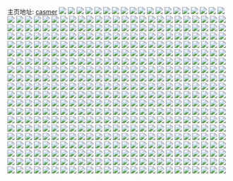 主页地址: [casmer](https://weibo.com/u/1407737105) 
![](https://wx4.sinaimg.cn/mw2000/53e85d11gy1gjhzqlilakj20u01c0186.jpg) 
![](https://wx4.sinaimg.cn/mw2000/53e85d11gy1gjhr9uwm9ij21400u0gx9.jpg) 
![](https://wx4.sinaimg.cn/mw2000/53e85d11gy1gjhr9w14g1j21400u0apg.jpg) 
![](https://wx4.sinaimg.cn/mw2000/53e85d11gy1gjhr9tds9aj21400u0wph.jpg) 
![](https://wx4.sinaimg.cn/mw2000/53e85d11gy1gjhr9xcezrj21400u0wmz.jpg) 
![](https://wx4.sinaimg.cn/mw2000/53e85d11gy1gjhr9ykxsnj21400u0ti7.jpg) 
![](https://wx4.sinaimg.cn/mw2000/53e85d11gy1gjhra0uw0gj21400u07ht.jpg) 
![](https://wx4.sinaimg.cn/mw2000/53e85d11gy1gjhra2flnuj21400u014r.jpg) 
![](https://wx4.sinaimg.cn/mw2000/53e85d11gy1gjhra40km8j20u0140gwc.jpg) 
![](https://wx4.sinaimg.cn/mw2000/53e85d11gy1gjhra4ywjjj21400u0aig.jpg) 
![](https://wx4.sinaimg.cn/mw2000/53e85d11gy1gjh44txhatj20u0140h20.jpg) 
![](https://wx4.sinaimg.cn/mw2000/53e85d11gy1gjh44wcjyaj21400u0ndu.jpg) 
![](https://wx4.sinaimg.cn/mw2000/53e85d11gy1gjh44y0vkwj20u0140atj.jpg) 
![](https://wx4.sinaimg.cn/mw2000/53e85d11gy1gjh44z2ycyj20u014018v.jpg) 
![](https://wx4.sinaimg.cn/mw2000/53e85d11gy1gjh450mrz5j20u0140nla.jpg) 
![](https://wx4.sinaimg.cn/mw2000/53e85d11gy1gjh45208zej21400u0k9z.jpg) 
![](https://wx4.sinaimg.cn/mw2000/53e85d11gy1gjh44sgjhjj21400u0auk.jpg) 
![](https://wx4.sinaimg.cn/mw2000/53e85d11gy1gjh453m2hqj21400u0ww0.jpg) 
![](https://wx4.sinaimg.cn/mw2000/53e85d11gy1gjh454n2k2j21400u0dqq.jpg) 
![](https://wx4.sinaimg.cn/mw2000/53e85d11gy1gjguy85l7fj21400u0k4u.jpg) 
![](https://wx4.sinaimg.cn/mw2000/53e85d11gy1gjguy99t7ij21400u0ww0.jpg) 
![](https://wx4.sinaimg.cn/mw2000/53e85d11gy1gjguybclmlj21400u0nhe.jpg) 
![](https://wx4.sinaimg.cn/mw2000/53e85d11gy1gjguycrtvjj20u01404e4.jpg) 
![](https://wx4.sinaimg.cn/mw2000/53e85d11gy1gjguye8v2jj21400u0nca.jpg) 
![](https://wx4.sinaimg.cn/mw2000/53e85d11gy1gjguyfuttbj21400u07l6.jpg) 
![](https://wx4.sinaimg.cn/mw2000/53e85d11gy1gjguyhbvsij20u0140nde.jpg) 
![](https://wx4.sinaimg.cn/mw2000/53e85d11gy1gjguyius11j20u0140e1z.jpg) 
![](https://wx4.sinaimg.cn/mw2000/53e85d11gy1gjguyk7n6wj21400u0tqu.jpg) 
![](https://wx4.sinaimg.cn/mw2000/53e85d11gy1gjftamn4mnj22c0340b2c.jpg) 
![](https://wx4.sinaimg.cn/mw2000/53e85d11gy1gjftaip1zkj23402c04qs.jpg) 
![](https://wx4.sinaimg.cn/mw2000/53e85d11gy1gjftark6vfj22c0340b2d.jpg) 
![](https://wx4.sinaimg.cn/mw2000/53e85d11gy1gjftavkiagj23402c07wk.jpg) 
![](https://wx4.sinaimg.cn/mw2000/53e85d11gy1gjftaznu3uj23402c01kz.jpg) 
![](https://wx4.sinaimg.cn/mw2000/53e85d11gy1gjftb2l67gj23402c0x6q.jpg) 
![](https://wx4.sinaimg.cn/mw2000/53e85d11gy1gjftb5gwzqj23402c0x6q.jpg) 
![](https://wx4.sinaimg.cn/mw2000/53e85d11gy1gjftba7ntej23402c0b2d.jpg) 
![](https://wx4.sinaimg.cn/mw2000/53e85d11gy1gjftbbjgklj21cf0v91kx.jpg) 
![](https://wx4.sinaimg.cn/mw2000/53e85d11gy1gjdkol9f83j23402c0npi.jpg) 
![](https://wx4.sinaimg.cn/mw2000/53e85d11gy1gjdkov1dxbj23402c0npi.jpg) 
![](https://wx4.sinaimg.cn/mw2000/53e85d11gy1gjdkp0zwojj23402c0u0z.jpg) 
![](https://wx4.sinaimg.cn/mw2000/53e85d11gy1gjdkp8zwtyj22c03404qt.jpg) 
![](https://wx4.sinaimg.cn/mw2000/53e85d11gy1gjdkpdet8ij22c03407wj.jpg) 
![](https://wx4.sinaimg.cn/mw2000/53e85d11gy1gjdkpo7rafj22c03407wl.jpg) 
![](https://wx4.sinaimg.cn/mw2000/53e85d11gy1gjdkpxcwh6j22c03407wk.jpg) 
![](https://wx4.sinaimg.cn/mw2000/53e85d11gy1gjdkq4836zj23402c04qt.jpg) 
![](https://wx4.sinaimg.cn/mw2000/53e85d11gy1gjdkobt17wj22c0340npi.jpg) 
![](https://wx4.sinaimg.cn/mw2000/53e85d11gy1gjc3080iwtj21400u0wxi.jpg) 
![](https://wx4.sinaimg.cn/mw2000/53e85d11gy1gjc3095buij21400u0k1n.jpg) 
![](https://wx4.sinaimg.cn/mw2000/53e85d11gy1gjc30awqm0j20u0140gyq.jpg) 
![](https://wx4.sinaimg.cn/mw2000/53e85d11gy1gjc30d62u4j21400u0apm.jpg) 
![](https://wx4.sinaimg.cn/mw2000/53e85d11gy1gjc306g4uaj21400u0tje.jpg) 
![](https://wx4.sinaimg.cn/mw2000/53e85d11gy1gjc30exp1mj21400u0as3.jpg) 
![](https://wx4.sinaimg.cn/mw2000/53e85d11gy1gjc30gtpn8j21400u015o.jpg) 
![](https://wx4.sinaimg.cn/mw2000/53e85d11gy1gjc30jp6sdj21400u0njd.jpg) 
![](https://wx4.sinaimg.cn/mw2000/53e85d11gy1gjc30m7q4dj21400u0dyv.jpg) 
![](https://wx4.sinaimg.cn/mw2000/53e85d11gy1gjbdjzisitj23402c07wk.jpg) 
![](https://wx4.sinaimg.cn/mw2000/53e85d11gy1gjbdk37n65j23402c0hdw.jpg) 
![](https://wx4.sinaimg.cn/mw2000/53e85d11gy1gjbdk98o80j22c0340u14.jpg) 
![](https://wx4.sinaimg.cn/mw2000/53e85d11gy1gjbdkka26yj22c0340hdz.jpg) 
![](https://wx4.sinaimg.cn/mw2000/53e85d11gy1gjbdkpb01mj22c0340e84.jpg) 
![](https://wx4.sinaimg.cn/mw2000/53e85d11gy1gjbdkuhjxgj22c0340hdy.jpg) 
![](https://wx4.sinaimg.cn/mw2000/53e85d11gy1gjbdjvayp1j23402c0000.jpg) 
![](https://wx4.sinaimg.cn/mw2000/53e85d11gy1gjbdl1cgpzj22c0340x6u.jpg) 
![](https://wx4.sinaimg.cn/mw2000/53e85d11gy1gjbdl5ziyfj23402c0b2e.jpg) 
![](https://wx4.sinaimg.cn/mw2000/53e85d11gy1gjazicaq2dj20u01404b6.jpg) 
![](https://wx4.sinaimg.cn/mw2000/53e85d11gy1gjazid74szj20u01407ni.jpg) 
![](https://wx4.sinaimg.cn/mw2000/53e85d11gy1gjazidt06tj21400u0nbs.jpg) 
![](https://wx4.sinaimg.cn/mw2000/53e85d11gy1gjazieeuuzj21400u0wsv.jpg) 
![](https://wx4.sinaimg.cn/mw2000/53e85d11gy1gjazif01k7j21400u0nfj.jpg) 
![](https://wx4.sinaimg.cn/mw2000/53e85d11gy1gjazifw3k9j21400u0tsw.jpg) 
![](https://wx4.sinaimg.cn/mw2000/53e85d11gy1gjazigodj0j21400u07mt.jpg) 
![](https://wx4.sinaimg.cn/mw2000/53e85d11gy1gjazibls8fj21400u0qkz.jpg) 
![](https://wx4.sinaimg.cn/mw2000/53e85d11gy1gjazii163kj21400u0wtr.jpg) 
![](https://wx4.sinaimg.cn/mw2000/53e85d11gy1gjapzp6yk6j23402c0npg.jpg) 
![](https://wx4.sinaimg.cn/mw2000/53e85d11gy1gjapzrmaqnj23402c07wk.jpg) 
![](https://wx4.sinaimg.cn/mw2000/53e85d11gy1gjapzmq563j22c0340u11.jpg) 
![](https://wx4.sinaimg.cn/mw2000/53e85d11gy1gjapzu9lg0j23402c07wm.jpg) 
![](https://wx4.sinaimg.cn/mw2000/53e85d11gy1gjapzwaf3aj22c03407wl.jpg) 
![](https://wx4.sinaimg.cn/mw2000/53e85d11gy1gjapzz12zgj23402c0e86.jpg) 
![](https://wx4.sinaimg.cn/mw2000/53e85d11gy1gjaq00pkbaj22c0340npf.jpg) 
![](https://wx4.sinaimg.cn/mw2000/53e85d11gy1gjaq02zwhkj23402c0x6t.jpg) 
![](https://wx4.sinaimg.cn/mw2000/53e85d11gy1gjaq06bmh2j23402c0kjr.jpg) 
![](https://wx4.sinaimg.cn/mw2000/53e85d11gy1gj9i3pef9cj21400u017s.jpg) 
![](https://wx4.sinaimg.cn/mw2000/53e85d11gy1gj9i3s207jj21400u07n3.jpg) 
![](https://wx4.sinaimg.cn/mw2000/53e85d11gy1gj9i3uca7bj21400u04gz.jpg) 
![](https://wx4.sinaimg.cn/mw2000/53e85d11gy1gj9i3vxe5rj21400u0dqr.jpg) 
![](https://wx4.sinaimg.cn/mw2000/53e85d11gy1gj9i3y058nj21400u0duc.jpg) 
![](https://wx4.sinaimg.cn/mw2000/53e85d11gy1gj9i3zwbzcj21400u0n9e.jpg) 
![](https://wx4.sinaimg.cn/mw2000/53e85d11gy1gj9i41idpzj21400u0n8f.jpg) 
![](https://wx4.sinaimg.cn/mw2000/53e85d11gy1gj9i3n7n08j20u0140aot.jpg) 
![](https://wx4.sinaimg.cn/mw2000/53e85d11gy1gj9i435s2yj21400u0aij.jpg) 
![](https://wx4.sinaimg.cn/mw2000/53e85d11gy1gj8yhv3elsj23402c0x6r.jpg) 
![](https://wx4.sinaimg.cn/mw2000/53e85d11gy1gj8yhy385kj23402c04qs.jpg) 
![](https://wx4.sinaimg.cn/mw2000/53e85d11gy1gj8yi273cjj23402c0b2b.jpg) 
![](https://wx4.sinaimg.cn/mw2000/53e85d11gy1gj8yi4yoy8j23402c0x6s.jpg) 
![](https://wx4.sinaimg.cn/mw2000/53e85d11gy1gj8yi5wrzaj21dg0ujh65.jpg) 
![](https://wx4.sinaimg.cn/mw2000/53e85d11gy1gj8yi88smoj23402c0nph.jpg) 
![](https://wx4.sinaimg.cn/mw2000/53e85d11gy1gj8yhrvktej23402c0x6t.jpg) 
![](https://wx4.sinaimg.cn/mw2000/53e85d11gy1gj8yib3u9gj23402c0b2d.jpg) 
![](https://wx4.sinaimg.cn/mw2000/53e85d11gy1gj8yid6mitj22c0340hdv.jpg) 
![](https://wx4.sinaimg.cn/mw2000/53e85d11gy1gj7s2rjsd4j22c0340u11.jpg) 
![](https://wx4.sinaimg.cn/mw2000/53e85d11gy1gj7s2tcj5fj23402c0qv7.jpg) 
![](https://wx4.sinaimg.cn/mw2000/53e85d11gy1gj7s2w0vm6j22c03407wl.jpg) 
![](https://wx4.sinaimg.cn/mw2000/53e85d11gy1gj7s2zgdi7j22c0340x6t.jpg) 
![](https://wx4.sinaimg.cn/mw2000/53e85d11gy1gj7s323gcsj20xk1jkx6u.jpg) 
![](https://wx4.sinaimg.cn/mw2000/53e85d11gy1gj7s34fc63j22qw1o01l1.jpg) 
![](https://wx4.sinaimg.cn/mw2000/53e85d11gy1gj7s36c03zj21o02kyb2c.jpg) 
![](https://wx4.sinaimg.cn/mw2000/53e85d11gy1gj7s38hwgdj23402c0hdw.jpg) 
![](https://wx4.sinaimg.cn/mw2000/53e85d11gy1gj7s3ar9c6j23402c01l0.jpg) 
![](https://wx4.sinaimg.cn/mw2000/53e85d11gy1gj78uwyhmmj20u0140gzw.jpg) 
![](https://wx4.sinaimg.cn/mw2000/53e85d11gy1gj78uv18cwj20u0140alo.jpg) 
![](https://wx4.sinaimg.cn/mw2000/53e85d11gy1gj78uyradcj20u01407n9.jpg) 
![](https://wx4.sinaimg.cn/mw2000/53e85d11gy1gj78v0lfpej20u0140h56.jpg) 
![](https://wx4.sinaimg.cn/mw2000/53e85d11gy1gj78v2gvhzj21400u0dvr.jpg) 
![](https://wx4.sinaimg.cn/mw2000/53e85d11gy1gj78v47tenj20u0140h22.jpg) 
![](https://wx4.sinaimg.cn/mw2000/53e85d11gy1gj78v69bhfj21400u04js.jpg) 
![](https://wx4.sinaimg.cn/mw2000/53e85d11gy1gj78v801v8j20u0140qi8.jpg) 
![](https://wx4.sinaimg.cn/mw2000/53e85d11gy1gj78v9zg1wj20u0140wrl.jpg) 
![](https://wx4.sinaimg.cn/mw2000/53e85d11gy1gj6o198iqcj22c0340qv7.jpg) 
![](https://wx4.sinaimg.cn/mw2000/53e85d11gy1gj6o17pll3j22c03404qr.jpg) 
![](https://wx4.sinaimg.cn/mw2000/53e85d11gy1gj6o1b7u2oj23402c01l1.jpg) 
![](https://wx4.sinaimg.cn/mw2000/53e85d11gy1gj6o1cz2tyj23402c0kjn.jpg) 
![](https://wx4.sinaimg.cn/mw2000/53e85d11gy1gj6o1e39srj22c0340u0y.jpg) 
![](https://wx4.sinaimg.cn/mw2000/53e85d11gy1gj6o1fjcaoj22c03401kz.jpg) 
![](https://wx4.sinaimg.cn/mw2000/53e85d11gy1gj6o1gtra3j22c03404qr.jpg) 
![](https://wx4.sinaimg.cn/mw2000/53e85d11gy1gj6o1imvg5j22c0340e83.jpg) 
![](https://wx4.sinaimg.cn/mw2000/53e85d11gy1gj6o1kgv2lj22c0340e84.jpg) 
![](https://wx4.sinaimg.cn/mw2000/53e85d11gy1gj5kazylkkj21400u0tp0.jpg) 
![](https://wx4.sinaimg.cn/mw2000/53e85d11gy1gj5kb0sddxj20u0140nb1.jpg) 
![](https://wx4.sinaimg.cn/mw2000/53e85d11gy1gj5kayxfk0j21400u0h2z.jpg) 
![](https://wx4.sinaimg.cn/mw2000/53e85d11gy1gj5kb22725j20u0140qr9.jpg) 
![](https://wx4.sinaimg.cn/mw2000/53e85d11gy1gj5kb30odvj21400u0ar3.jpg) 
![](https://wx4.sinaimg.cn/mw2000/53e85d11gy1gj5kb5gx9vj20u01401kx.jpg) 
![](https://wx4.sinaimg.cn/mw2000/53e85d11gy1gj5kb6xm5jj20u01404nv.jpg) 
![](https://wx4.sinaimg.cn/mw2000/53e85d11gy1gj5kb8kahbj20u0140h71.jpg) 
![](https://wx4.sinaimg.cn/mw2000/53e85d11gy1gj5kb9lxjzj20u0140dr5.jpg) 
![](https://wx4.sinaimg.cn/mw2000/53e85d11gy1gj5d9wy5y8j21400u01f9.jpg) 
![](https://wx4.sinaimg.cn/mw2000/53e85d11gy1gj5d9ya104j20u0140awm.jpg) 
![](https://wx4.sinaimg.cn/mw2000/53e85d11gy1gj5d9zsv4mj20u0140qpk.jpg) 
![](https://wx4.sinaimg.cn/mw2000/53e85d11gy1gj5da1gi9bj21400u0dz7.jpg) 
![](https://wx4.sinaimg.cn/mw2000/53e85d11gy1gj5da2nw3wj20u01407qm.jpg) 
![](https://wx4.sinaimg.cn/mw2000/53e85d11gy1gj5da5yi9pj20u0140au1.jpg) 
![](https://wx4.sinaimg.cn/mw2000/53e85d11gy1gj5da6qrcaj21400u0nbv.jpg) 
![](https://wx4.sinaimg.cn/mw2000/53e85d11gy1gj5da4ri9qj20u0140qtk.jpg) 
![](https://wx4.sinaimg.cn/mw2000/53e85d11gy1gj5d9vbmtlj20u0140dwz.jpg) 
![](https://wx4.sinaimg.cn/mw2000/53e85d11gy1gj4fj4yj0pj23402c0u11.jpg) 
![](https://wx4.sinaimg.cn/mw2000/53e85d11gy1gj4fj7ahvrj21o02n91l0.jpg) 
![](https://wx4.sinaimg.cn/mw2000/53e85d11gy1gj4fj1sdnnj22c0340x6t.jpg) 
![](https://wx4.sinaimg.cn/mw2000/53e85d11gy1gj4fjae12wj21o02mtb2d.jpg) 
![](https://wx4.sinaimg.cn/mw2000/53e85d11gy1gj4fjdued4j22c03401l2.jpg) 
![](https://wx4.sinaimg.cn/mw2000/53e85d11gy1gj4fjgcqutj22c0340npg.jpg) 
![](https://wx4.sinaimg.cn/mw2000/53e85d11gy1gj4fjiphksj22c0340u0z.jpg) 
![](https://wx4.sinaimg.cn/mw2000/53e85d11gy1gj4fjljfn5j22c0340x6u.jpg) 
![](https://wx4.sinaimg.cn/mw2000/53e85d11gy1gj4fjnpkwyj23402c0x6q.jpg) 
![](https://wx4.sinaimg.cn/mw2000/53e85d11gy1gj4biqd6rzj21400u04du.jpg) 
![](https://wx4.sinaimg.cn/mw2000/53e85d11gy1gj4bip9xa3j21400u0dvo.jpg) 
![](https://wx4.sinaimg.cn/mw2000/53e85d11gy1gj4bir6znlj21400u04d3.jpg) 
![](https://wx4.sinaimg.cn/mw2000/53e85d11gy1gj4bis9z32j21400u0199.jpg) 
![](https://wx4.sinaimg.cn/mw2000/53e85d11gy1gj4bittpjlj20u01401h5.jpg) 
![](https://wx4.sinaimg.cn/mw2000/53e85d11gy1gj4biv1uztj21400u0dvk.jpg) 
![](https://wx4.sinaimg.cn/mw2000/53e85d11gy1gj4bivv1jaj21400u07lt.jpg) 
![](https://wx4.sinaimg.cn/mw2000/53e85d11gy1gj4biwv3csj21400u0e00.jpg) 
![](https://wx4.sinaimg.cn/mw2000/53e85d11gy1gj4bixwkh6j21400u0tpa.jpg) 
![](https://wx4.sinaimg.cn/mw2000/53e85d11ly1gj2qzzioi5j21bq0u0kac.jpg) 
![](https://wx4.sinaimg.cn/mw2000/53e85d11ly1gj2qzwljgdj20u01404gw.jpg) 
![](https://wx4.sinaimg.cn/mw2000/53e85d11ly1gj2r01bv4wj21400u0asx.jpg) 
![](https://wx4.sinaimg.cn/mw2000/53e85d11ly1gj2r03qb8jj20u0140nd2.jpg) 
![](https://wx4.sinaimg.cn/mw2000/53e85d11ly1gj2r06valej20u014014h.jpg) 
![](https://wx4.sinaimg.cn/mw2000/53e85d11ly1gj2r0agn0ej21400u0qgg.jpg) 
![](https://wx4.sinaimg.cn/mw2000/53e85d11ly1gj2r0f68ibj20u0140k8t.jpg) 
![](https://wx4.sinaimg.cn/mw2000/53e85d11ly1gj2r0h1l3vj20u0140wqt.jpg) 
![](https://wx4.sinaimg.cn/mw2000/53e85d11ly1gj2r0ifc2jj20u01407c4.jpg) 
![](https://wx4.sinaimg.cn/mw2000/53e85d11ly1gj2ntyxeylj21400u0k69.jpg) 
![](https://wx4.sinaimg.cn/mw2000/53e85d11ly1gj2nts5nc0j21400u0h0z.jpg) 
![](https://wx4.sinaimg.cn/mw2000/53e85d11ly1gj2nu8b3yvj21400u0tmm.jpg) 
![](https://wx4.sinaimg.cn/mw2000/53e85d11ly1gj2qy8mo57j20u0140k70.jpg) 
![](https://wx4.sinaimg.cn/mw2000/53e85d11ly1gj2qy3ce7pj20u0140dqv.jpg) 
![](https://wx4.sinaimg.cn/mw2000/53e85d11ly1gj2qyauxgfj21400u0k3t.jpg) 
![](https://wx4.sinaimg.cn/mw2000/53e85d11ly1gj2qycio0jj21410u07do.jpg) 
![](https://wx4.sinaimg.cn/mw2000/53e85d11ly1gj2qy60zwnj20u0142dop.jpg) 
![](https://wx4.sinaimg.cn/mw2000/53e85d11ly1gj2qyfxb36j20u01hc7ki.jpg) 
![](https://wx4.sinaimg.cn/mw2000/53e85d11ly1gj1wktecrdj21e60u0h3v.jpg) 
![](https://wx4.sinaimg.cn/mw2000/53e85d11ly1gj1wkv27d6j21400u0173.jpg) 
![](https://wx4.sinaimg.cn/mw2000/53e85d11ly1gj1wnvwi18j21hd0u0h2f.jpg) 
![](https://wx4.sinaimg.cn/mw2000/53e85d11ly1gj1wkpc1qhj20u01ci19g.jpg) 
![](https://wx4.sinaimg.cn/mw2000/53e85d11ly1gj1wkxjp8sj21ch0u0h5v.jpg) 
![](https://wx4.sinaimg.cn/mw2000/53e85d11ly1gj1wld92hlj20u01hene5.jpg) 
![](https://wx4.sinaimg.cn/mw2000/53e85d11ly1gj1wl3iw7vj20u01c6aqe.jpg) 
![](https://wx4.sinaimg.cn/mw2000/53e85d11ly1gj1wl4otfqj20u0178n92.jpg) 
![](https://wx4.sinaimg.cn/mw2000/53e85d11ly1gj1wl73jzyj21bq0u01bv.jpg) 
![](https://wx4.sinaimg.cn/mw2000/53e85d11ly1gj0rn5dz3xj22c0340x6q.jpg) 
![](https://wx4.sinaimg.cn/mw2000/53e85d11ly1gj0rndn4z5j22c0340x6r.jpg) 
![](https://wx4.sinaimg.cn/mw2000/53e85d11ly1gj0rnxscwuj23402c07wk.jpg) 
![](https://wx4.sinaimg.cn/mw2000/53e85d11ly1gj0ro7w9wcj23402c0npf.jpg) 
![](https://wx4.sinaimg.cn/mw2000/53e85d11ly1gj0rocexh2j21sc2dsnpe.jpg) 
![](https://wx4.sinaimg.cn/mw2000/53e85d11ly1gj0rmwqbjdj23402c0kjm.jpg) 
![](https://wx4.sinaimg.cn/mw2000/53e85d11ly1gj0roi6lsuj23402c0npf.jpg) 
![](https://wx4.sinaimg.cn/mw2000/53e85d11ly1gj0rorkzhzj23402c0x6s.jpg) 
![](https://wx4.sinaimg.cn/mw2000/53e85d11ly1gj0rotilnrj20v81fhnl9.jpg) 
![](https://wx4.sinaimg.cn/mw2000/53e85d11ly1giyi9t5kg9j21o02r4qv7.jpg) 
![](https://wx4.sinaimg.cn/mw2000/53e85d11ly1giyi9sg3izj20pq15jtqq.jpg) 
![](https://wx4.sinaimg.cn/mw2000/53e85d11ly1giyi9toldmj20v90hghdt.jpg) 
![](https://wx4.sinaimg.cn/mw2000/53e85d11ly1giyi9utru8j22c03407wi.jpg) 
![](https://wx4.sinaimg.cn/mw2000/53e85d11ly1giyi9w1hrkj20pr13z10k.jpg) 
![](https://wx4.sinaimg.cn/mw2000/53e85d11ly1giyi9w7k5sj20v71e67nn.jpg) 
![](https://wx4.sinaimg.cn/mw2000/53e85d11ly1giyi9wvsvaj23402c01l0.jpg) 
![](https://wx4.sinaimg.cn/mw2000/53e85d11ly1giyi9xt0syj23402c0u0z.jpg) 
![](https://wx4.sinaimg.cn/mw2000/53e85d11ly1giyi9yl8kaj23402c0kjn.jpg) 
![](https://wx4.sinaimg.cn/mw2000/53e85d11ly1givxe3ajcgj20m80m8wgb.jpg) 
![](https://wx4.sinaimg.cn/mw2000/53e85d11ly1givxe3j7zdj21mc1mc4qp.jpg) 
![](https://wx4.sinaimg.cn/mw2000/53e85d11ly1givxe44jf3j215o0v87wj.jpg) 
![](https://wx4.sinaimg.cn/mw2000/53e85d11ly1givxem19taj20v91lhdmx.jpg) 
![](https://wx4.sinaimg.cn/mw2000/53e85d11ly1givxe9ogvgj21o025z4qq.jpg) 
![](https://wx4.sinaimg.cn/mw2000/53e85d11ly1givxe5r1wwj20u0140n1z.jpg) 
![](https://wx4.sinaimg.cn/mw2000/53e85d11ly1gio611rugjj22c0340qva.jpg) 
![](https://wx4.sinaimg.cn/mw2000/53e85d11ly1gio612zv99j22rj1o0qv6.jpg) 
![](https://wx4.sinaimg.cn/mw2000/53e85d11ly1gio614g16tj22rb1o07wk.jpg) 
![](https://wx4.sinaimg.cn/mw2000/53e85d11ly1gio615az4tj22lq1nwnpe.jpg) 
![](https://wx4.sinaimg.cn/mw2000/53e85d11ly1gio615lvvqj21fm0v917m.jpg) 
![](https://wx4.sinaimg.cn/mw2000/53e85d11ly1gio616f8tmj23402c0npe.jpg) 
![](https://wx4.sinaimg.cn/mw2000/53e85d11ly1gio6170zlgj20po1jkb29.jpg) 
![](https://wx4.sinaimg.cn/mw2000/53e85d11ly1gio617k45qj21o02k4kjm.jpg) 
![](https://wx4.sinaimg.cn/mw2000/53e85d11ly1gio6188tipj23402c04qs.jpg) 
![](https://wx4.sinaimg.cn/mw2000/53e85d11ly1gin1c5c14uj20u0140k45.jpg) 
![](https://wx4.sinaimg.cn/mw2000/53e85d11ly1gin1c67xefj20u0140ql5.jpg) 
![](https://wx4.sinaimg.cn/mw2000/53e85d11ly1gin1c72p6pj20u00u0152.jpg) 
![](https://wx4.sinaimg.cn/mw2000/53e85d11ly1gin1c7zk8pj20u01404c2.jpg) 
![](https://wx4.sinaimg.cn/mw2000/53e85d11ly1gin1c4khi1j20u01hd1aq.jpg) 
![](https://wx4.sinaimg.cn/mw2000/53e85d11ly1gin1c8ma5nj20sn1ey7bx.jpg) 
![](https://wx4.sinaimg.cn/mw2000/53e85d11ly1gijker71n1j215m1jk4ks.jpg) 
![](https://wx4.sinaimg.cn/mw2000/53e85d11ly1gijkes60ybj23402c0x6s.jpg) 
![](https://wx4.sinaimg.cn/mw2000/53e85d11ly1gijkeqkca1j23402c0b2c.jpg) 
![](https://wx4.sinaimg.cn/mw2000/53e85d11ly1gijket09osj21nd2ppe83.jpg) 
![](https://wx4.sinaimg.cn/mw2000/53e85d11ly1gijketplfvj23402c0e84.jpg) 
![](https://wx4.sinaimg.cn/mw2000/53e85d11ly1gijkeuhq7xj22c0340hdv.jpg) 
![](https://wx4.sinaimg.cn/mw2000/53e85d11ly1gijkew1rtlj20pr153aow.jpg) 
![](https://wx4.sinaimg.cn/mw2000/53e85d11ly1gijkevnf29j211i1jkkjo.jpg) 
![](https://wx4.sinaimg.cn/mw2000/53e85d11ly1gijkewtz4oj22yo1o0u0y.jpg) 
![](https://wx4.sinaimg.cn/mw2000/53e85d11ly1gifzkz5rt7j215m1jk1kx.jpg) 
![](https://wx4.sinaimg.cn/mw2000/53e85d11ly1gifzkzfihnj215m1jknof.jpg) 
![](https://wx4.sinaimg.cn/mw2000/53e85d11ly1gifzkzrhndj215m1jk4qp.jpg) 
![](https://wx4.sinaimg.cn/mw2000/53e85d11ly1gifzl02f9vj215o1jk4qp.jpg) 
![](https://wx4.sinaimg.cn/mw2000/53e85d11ly1gifzl0bcwhj215m1jkx5x.jpg) 
![](https://wx4.sinaimg.cn/mw2000/53e85d11ly1gifzl0nw2ej215m1jkno2.jpg) 
![](https://wx4.sinaimg.cn/mw2000/53e85d11ly1gifzl108cjj215m1jkx58.jpg) 
![](https://wx4.sinaimg.cn/mw2000/53e85d11ly1gifzl1k645j215o0v8aou.jpg) 
![](https://wx4.sinaimg.cn/mw2000/53e85d11ly1gifzl1vjwnj215m1jkkg6.jpg) 
![](https://wx4.sinaimg.cn/mw2000/53e85d11ly1gicndwbpdoj23402c0e83.jpg) 
![](https://wx4.sinaimg.cn/mw2000/53e85d11ly1gicndwx8cqj23402c0kj1.jpg) 
![](https://wx4.sinaimg.cn/mw2000/53e85d11ly1gicndvp5ksj20pm13vqlp.jpg) 
![](https://wx4.sinaimg.cn/mw2000/53e85d11ly1gi8kccwtm9j23402c0hdv.jpg) 
![](https://wx4.sinaimg.cn/mw2000/53e85d11ly1gi8kcdjjwdj21nd2dmkjm.jpg) 
![](https://wx4.sinaimg.cn/mw2000/53e85d11ly1gi8kce0m31j20v91ge1kx.jpg) 
![](https://wx4.sinaimg.cn/mw2000/53e85d11ly1gi8kcfh908j23402c07wi.jpg) 
![](https://wx4.sinaimg.cn/mw2000/53e85d11ly1gi8kcca6zkj20v817ynfd.jpg) 
![](https://wx4.sinaimg.cn/mw2000/53e85d11ly1gi8kcglaa1j20yq10qtia.jpg) 
![](https://wx4.sinaimg.cn/mw2000/53e85d11ly1gi8kcheccrj22c0340npf.jpg) 
![](https://wx4.sinaimg.cn/mw2000/53e85d11ly1gi8kcidgszj21o02a87wj.jpg) 
![](https://wx4.sinaimg.cn/mw2000/53e85d11ly1gi8kcj5y7fj23402c0b2b.jpg) 
![](https://wx4.sinaimg.cn/mw2000/53e85d11ly1ghztrjjyr2j23402c0hdw.jpg) 
![](https://wx4.sinaimg.cn/mw2000/53e85d11ly1ghztrlcyehj22c03407wj.jpg) 
![](https://wx4.sinaimg.cn/mw2000/53e85d11ly1ghztrmdkyhj23402c0hdv.jpg) 
![](https://wx4.sinaimg.cn/mw2000/53e85d11ly1ghztrnjnhzj20x21jkhdw.jpg) 
![](https://wx4.sinaimg.cn/mw2000/53e85d11ly1ghztro9cvij22ql1cb1ky.jpg) 
![](https://wx4.sinaimg.cn/mw2000/53e85d11ly1ghztrp0cjsj20ua1jkkjn.jpg) 
![](https://wx4.sinaimg.cn/mw2000/53e85d11ly1ghztrq64upj23402c0kjo.jpg) 
![](https://wx4.sinaimg.cn/mw2000/53e85d11ly1ghztrqxofnj21d82e2kjl.jpg) 
![](https://wx4.sinaimg.cn/mw2000/53e85d11ly1ghztrru9tpj23402c0e84.jpg) 
![](https://wx4.sinaimg.cn/mw2000/53e85d11gy1ghsw05xpxkj22c0340b2c.jpg) 
![](https://wx4.sinaimg.cn/mw2000/53e85d11gy1ghsw02m8zuj23402c01l0.jpg) 
![](https://wx4.sinaimg.cn/mw2000/53e85d11gy1ghsw00yy16j22c03401l0.jpg) 
![](https://wx4.sinaimg.cn/mw2000/53e85d11gy1ghsw0a03w3j225s1mae81.jpg) 
![](https://wx4.sinaimg.cn/mw2000/53e85d11gy1ghsw07cn63j22c0340kjn.jpg) 
![](https://wx4.sinaimg.cn/mw2000/53e85d11gy1ghsw090wejj23402c0x6r.jpg) 
![](https://wx4.sinaimg.cn/mw2000/53e85d11gy1ghsw045w0zj23402c0b2b.jpg) 
![](https://wx4.sinaimg.cn/mw2000/53e85d11gy1ghsw0ayvrrj225s1mae82.jpg) 
![](https://wx4.sinaimg.cn/mw2000/53e85d11gy1ghsw0bsdctj22yo1o0qv5.jpg) 
![](https://wx4.sinaimg.cn/mw2000/53e85d11gy1ghsqcsuwo1j20u01hekab.jpg) 
![](https://wx4.sinaimg.cn/mw2000/53e85d11gy1ghsqcrthlhj21cg0u0h22.jpg) 
![](https://wx4.sinaimg.cn/mw2000/53e85d11gy1ghsqctl7naj20u0140qfc.jpg) 
![](https://wx4.sinaimg.cn/mw2000/53e85d11gy1ghsqcus6r6j20u0140k6h.jpg) 
![](https://wx4.sinaimg.cn/mw2000/53e85d11gy1ghsqcvkrz9j21400u0dsr.jpg) 
![](https://wx4.sinaimg.cn/mw2000/53e85d11gy1ghsqcwm50sj21400u0nbe.jpg) 
![](https://wx4.sinaimg.cn/mw2000/53e85d11gy1ghsqcxr41ij20u01407gu.jpg) 
![](https://wx4.sinaimg.cn/mw2000/53e85d11gy1ghsqcylghbj21410u0dpb.jpg) 
![](https://wx4.sinaimg.cn/mw2000/53e85d11gy1ghsqczibl9j20u0140too.jpg) 
![](https://wx4.sinaimg.cn/mw2000/53e85d11gy1ghsj67efm9j20u01agh6h.jpg) 
![](https://wx4.sinaimg.cn/mw2000/53e85d11gy1ghsj68mdwpj20u01hek7e.jpg) 
![](https://wx4.sinaimg.cn/mw2000/53e85d11gy1ghsj6adb8bj20u01he4jo.jpg) 
![](https://wx4.sinaimg.cn/mw2000/53e85d11gy1ghsj65ia6ej215o0ngk4k.jpg) 
![](https://wx4.sinaimg.cn/mw2000/53e85d11gy1ghsj6bndwdj21400u0qgh.jpg) 
![](https://wx4.sinaimg.cn/mw2000/53e85d11gy1ghsj6f9s0pj21400u01dz.jpg) 
![](https://wx4.sinaimg.cn/mw2000/53e85d11gy1ghsj6g7e9ij20u0140gyg.jpg) 
![](https://wx4.sinaimg.cn/mw2000/53e85d11gy1ghsj6dpe4mj20u01hewyr.jpg) 
![](https://wx4.sinaimg.cn/mw2000/53e85d11gy1ghsj6hnq63j20u0140gwk.jpg) 
![](https://wx4.sinaimg.cn/mw2000/53e85d11gy1ghrswds8mnj20u01fx1ek.jpg) 
![](https://wx4.sinaimg.cn/mw2000/53e85d11gy1ghrswesjbwj21420u0wvr.jpg) 
![](https://wx4.sinaimg.cn/mw2000/53e85d11gy1ghrswg35e1j21cd0u0h5i.jpg) 
![](https://wx4.sinaimg.cn/mw2000/53e85d11gy1ghrswgrktej20u014046q.jpg) 
![](https://wx4.sinaimg.cn/mw2000/53e85d11gy1ghrswhfb32j20u0140qb4.jpg) 
![](https://wx4.sinaimg.cn/mw2000/53e85d11gy1ghrswiljo6j20u01c41d7.jpg) 
![](https://wx4.sinaimg.cn/mw2000/53e85d11gy1ghrswjst4mj21ag0u0tso.jpg) 
![](https://wx4.sinaimg.cn/mw2000/53e85d11gy1ghrswkxdr9j20u01gee19.jpg) 
![](https://wx4.sinaimg.cn/mw2000/53e85d11gy1ghrswcepj0j21am0u0k9k.jpg) 
![](https://wx4.sinaimg.cn/mw2000/53e85d11gy1ghrevpbb4ej21df0u01kx.jpg) 
![](https://wx4.sinaimg.cn/mw2000/53e85d11gy1ghrevrcjlhj20u01ch7va.jpg) 
![](https://wx4.sinaimg.cn/mw2000/53e85d11gy1ghrevs8htsj20u01ak1kx.jpg) 
![](https://wx4.sinaimg.cn/mw2000/53e85d11gy1ghrevt1aqkj20u01du4qp.jpg) 
![](https://wx4.sinaimg.cn/mw2000/53e85d11gy1ghrevtlcsvj21400u0k8b.jpg) 
![](https://wx4.sinaimg.cn/mw2000/53e85d11gy1ghrevu2hqrj20u0140h1n.jpg) 
![](https://wx4.sinaimg.cn/mw2000/53e85d11gy1ghrevusvzqj21dr0u04qp.jpg) 
![](https://wx4.sinaimg.cn/mw2000/53e85d11gy1ghrevvlt87j21dr0u07wh.jpg) 
![](https://wx4.sinaimg.cn/mw2000/53e85d11gy1ghrevwtj40j21ey0u07wh.jpg) 
![](https://wx4.sinaimg.cn/mw2000/53e85d11gy1ghqpcj20omj22c03401l0.jpg) 
![](https://wx4.sinaimg.cn/mw2000/53e85d11gy1ghqpc21us2j23402c0x6s.jpg) 
![](https://wx4.sinaimg.cn/mw2000/53e85d11gy1ghqpc4ha6bj22c03407wj.jpg) 
![](https://wx4.sinaimg.cn/mw2000/53e85d11gy1ghqpc6hxtgj22c0340u0x.jpg) 
![](https://wx4.sinaimg.cn/mw2000/53e85d11gy1ghqpc90bpnj23402c0npf.jpg) 
![](https://wx4.sinaimg.cn/mw2000/53e85d11gy1ghqpcbgjfuj23402c0npf.jpg) 
![](https://wx4.sinaimg.cn/mw2000/53e85d11gy1ghqpclumayj23402c0b2b.jpg) 
![](https://wx4.sinaimg.cn/mw2000/53e85d11gy1ghqpcdaga4j23402c0npd.jpg) 
![](https://wx4.sinaimg.cn/mw2000/53e85d11gy1ghqpcfwc48j22c0340x6p.jpg) 
![](https://wx4.sinaimg.cn/mw2000/53e85d11gy1ghqk8r70eej20u01inh45.jpg) 
![](https://wx4.sinaimg.cn/mw2000/53e85d11gy1ghqk8t9ru3j20u01craw8.jpg) 
![](https://wx4.sinaimg.cn/mw2000/53e85d11gy1ghqk8ui66rj20u01424by.jpg) 
![](https://wx4.sinaimg.cn/mw2000/53e85d11gy1ghqk8waa5gj20u01k4nhg.jpg) 
![](https://wx4.sinaimg.cn/mw2000/53e85d11gy1ghqk8pn5fdj20u01hchaf.jpg) 
![](https://wx4.sinaimg.cn/mw2000/53e85d11gy1ghqk8ydjcaj20u01fd4kp.jpg) 
![](https://wx4.sinaimg.cn/mw2000/53e85d11gy1ghqk914krtj20u01hcavo.jpg) 
![](https://wx4.sinaimg.cn/mw2000/53e85d11gy1ghqk93lt7dj20u01hckeh.jpg) 
![](https://wx4.sinaimg.cn/mw2000/53e85d11gy1ghqk98h17zj20u01bhnjo.jpg) 
![](https://wx4.sinaimg.cn/mw2000/53e85d11gy1ghqd24agu9j20u01db7vv.jpg) 
![](https://wx4.sinaimg.cn/mw2000/53e85d11gy1ghqd266jnpj20u01e41ix.jpg) 
![](https://wx4.sinaimg.cn/mw2000/53e85d11gy1ghqd2f1x9wj20u01cwx0w.jpg) 
![](https://wx4.sinaimg.cn/mw2000/53e85d11gy1ghqd27wk5mj20u01hc1kx.jpg) 
![](https://wx4.sinaimg.cn/mw2000/53e85d11gy1ghqd2h3p1pj20u01hcnnn.jpg) 
![](https://wx4.sinaimg.cn/mw2000/53e85d11gy1ghqd29m8d5j21cx0u01kl.jpg) 
![](https://wx4.sinaimg.cn/mw2000/53e85d11gy1ghqd2bqcgdj20u01e57tl.jpg) 
![](https://wx4.sinaimg.cn/mw2000/53e85d11gy1ghqd2dhf95j20u01hckhx.jpg) 
![](https://wx4.sinaimg.cn/mw2000/53e85d11gy1ghqd21i28mj20u01dy7uf.jpg) 
![](https://wx4.sinaimg.cn/mw2000/53e85d11gy1ghqd2jr024j20u01hce78.jpg) 
![](https://wx4.sinaimg.cn/mw2000/53e85d11ly1ghjognd79yj23402c0e84.jpg) 
![](https://wx4.sinaimg.cn/mw2000/53e85d11ly1ghjogkvhbbj23402c0u10.jpg) 
![](https://wx4.sinaimg.cn/mw2000/53e85d11ly1ghjogou6g0j23402c0kjn.jpg) 
![](https://wx4.sinaimg.cn/mw2000/53e85d11ly1ghjogqo8vxj23402c0x6s.jpg) 
![](https://wx4.sinaimg.cn/mw2000/53e85d11ly1ghjogru0ncj22c0340u10.jpg) 
![](https://wx4.sinaimg.cn/mw2000/53e85d11ly1ghjogszul0j215o1jk4qu.jpg) 
![](https://wx4.sinaimg.cn/mw2000/53e85d11ly1ghjccnsqylj20u0140dy5.jpg) 
![](https://wx4.sinaimg.cn/mw2000/53e85d11ly1ghjccp20s2j21410u014n.jpg) 
![](https://wx4.sinaimg.cn/mw2000/53e85d11ly1ghjccq7ahnj21410u0nb0.jpg) 
![](https://wx4.sinaimg.cn/mw2000/53e85d11ly1ghjccs3e4oj21400u0h79.jpg) 
![](https://wx4.sinaimg.cn/mw2000/53e85d11ly1ghjcctap33j21400u0anr.jpg) 
![](https://wx4.sinaimg.cn/mw2000/53e85d11ly1ghjccvqpw9j21400u07pd.jpg) 
![](https://wx4.sinaimg.cn/mw2000/53e85d11ly1ghjcclx4drj20u0140aqe.jpg) 
![](https://wx4.sinaimg.cn/mw2000/53e85d11ly1ghjccxwwltj21400u0wwb.jpg) 
![](https://wx4.sinaimg.cn/mw2000/53e85d11ly1ghjcczhz3oj20u0140nal.jpg) 
![](https://wx4.sinaimg.cn/mw2000/53e85d11ly1ghilzbo3c0j21o02qx4qq.jpg) 
![](https://wx4.sinaimg.cn/mw2000/53e85d11ly1ghilzeqabfj20pq19gqmf.jpg) 
![](https://wx4.sinaimg.cn/mw2000/53e85d11ly1ghilzjxe8bj22c0340qv7.jpg) 
![](https://wx4.sinaimg.cn/mw2000/53e85d11ly1ghbfanp7jrj23402c0u0z.jpg) 
![](https://wx4.sinaimg.cn/mw2000/53e85d11ly1ghbfaohejej22c0340hdw.jpg) 
![](https://wx4.sinaimg.cn/mw2000/53e85d11ly1ghbfamsmczj22c0340kjn.jpg) 
![](https://wx4.sinaimg.cn/mw2000/53e85d11ly1ghbfapjpc8j22c0340e84.jpg) 
![](https://wx4.sinaimg.cn/mw2000/53e85d11ly1ghbfaqeyd5j23402c04qs.jpg) 
![](https://wx4.sinaimg.cn/mw2000/53e85d11ly1ghbfartkl5j22c0340u0z.jpg) 
![](https://wx4.sinaimg.cn/mw2000/53e85d11ly1ghbfasnx9ej22c03404qr.jpg) 
![](https://wx4.sinaimg.cn/mw2000/53e85d11ly1ghbfatvdkrj22c0340e84.jpg) 
![](https://wx4.sinaimg.cn/mw2000/53e85d11ly1ghbfaumsqkj21o02l24qp.jpg) 
![](https://wx4.sinaimg.cn/mw2000/53e85d11ly1gh4mv477r1j21o02ktnpe.jpg) 
![](https://wx4.sinaimg.cn/mw2000/53e85d11ly1gh4mv6hdu2j23402c0x6r.jpg) 
![](https://wx4.sinaimg.cn/mw2000/53e85d11ly1gh4mv5qd8kj21vo0v9e89.jpg) 
![](https://wx4.sinaimg.cn/mw2000/53e85d11ly1gh4mvpj7rmj21ij0v9dqk.jpg) 
![](https://wx4.sinaimg.cn/mw2000/53e85d11ly1gh4mv3mvt2j21k10v9n3x.jpg) 
![](https://wx4.sinaimg.cn/mw2000/53e85d11ly1gh4mv80iifj23402c0npg.jpg) 
![](https://wx4.sinaimg.cn/mw2000/53e85d11ly1gh4mv8pb4kj22gr1d81ky.jpg) 
![](https://wx4.sinaimg.cn/mw2000/53e85d11ly1gh4mv9inqrj21ma25se82.jpg) 
![](https://wx4.sinaimg.cn/mw2000/53e85d11ly1gh4mva45zzj21ns2qfnpf.jpg) 
![](https://wx4.sinaimg.cn/mw2000/53e85d11ly1gh3g55hl99j21dk0u01kx.jpg) 
![](https://wx4.sinaimg.cn/mw2000/53e85d11ly1gh3g59zx99j21by0u0kdd.jpg) 
![](https://wx4.sinaimg.cn/mw2000/53e85d11ly1gh3g5e17vjj21ay0u0x5z.jpg) 
![](https://wx4.sinaimg.cn/mw2000/53e85d11ly1gh3g5gzkvkj20u018xaqa.jpg) 
![](https://wx4.sinaimg.cn/mw2000/53e85d11ly1gh3g4zy1voj21cx0u0nfm.jpg) 
![](https://wx4.sinaimg.cn/mw2000/53e85d11ly1gh3g5jummmj20u018cqh8.jpg) 
![](https://wx4.sinaimg.cn/mw2000/53e85d11ly1gh3g5napj6j20u0196qmj.jpg) 
![](https://wx4.sinaimg.cn/mw2000/53e85d11ly1gh3g5pdkyyj21400u0qf6.jpg) 
![](https://wx4.sinaimg.cn/mw2000/53e85d11ly1gh3g5sa4bej21el0u04e9.jpg) 
![](https://wx4.sinaimg.cn/mw2000/53e85d11ly1gh37kpejucj20u01e37mn.jpg) 
![](https://wx4.sinaimg.cn/mw2000/53e85d11ly1gh37kq5a5lj20u0140tq1.jpg) 
![](https://wx4.sinaimg.cn/mw2000/53e85d11ly1gh37kvh5laj21400u0198.jpg) 
![](https://wx4.sinaimg.cn/mw2000/53e85d11ly1gh37kqubj9j21400u0h1f.jpg) 
![](https://wx4.sinaimg.cn/mw2000/53e85d11ly1gh37ks2kbpj20u01aoe13.jpg) 
![](https://wx4.sinaimg.cn/mw2000/53e85d11ly1gh37ksuibyj20u019z4g4.jpg) 
![](https://wx4.sinaimg.cn/mw2000/53e85d11ly1gh37koiyb3j21420u0h3o.jpg) 
![](https://wx4.sinaimg.cn/mw2000/53e85d11ly1gh37ktohmkj21400u0ao7.jpg) 
![](https://wx4.sinaimg.cn/mw2000/53e85d11ly1gh37kuos50j21400u04g9.jpg) 
![](https://wx4.sinaimg.cn/mw2000/53e85d11ly1ggvgjkzf89j21o02g2hdv.jpg) 
![](https://wx4.sinaimg.cn/mw2000/53e85d11ly1ggvgjlrhfij22c0340b2a.jpg) 
![](https://wx4.sinaimg.cn/mw2000/53e85d11ly1ggvgjmfspvj20ts1jk4qp.jpg) 
![](https://wx4.sinaimg.cn/mw2000/53e85d11ly1ggvgjjsmkzj23402c0000.jpg) 
![](https://wx4.sinaimg.cn/mw2000/53e85d11ly1ggvgjn41koj23402c07wj.jpg) 
![](https://wx4.sinaimg.cn/mw2000/53e85d11ly1ggvgjnwkd0j21o02oonpe.jpg) 
![](https://wx4.sinaimg.cn/mw2000/53e85d11ly1ggt48fgrw2j23402c0kjo.jpg) 
![](https://wx4.sinaimg.cn/mw2000/53e85d11ly1ggt48kw7ltj23402c0b2a.jpg) 
![](https://wx4.sinaimg.cn/mw2000/53e85d11ly1ggt48unw4oj23402c01l0.jpg) 
![](https://wx4.sinaimg.cn/mw2000/53e85d11ly1ggt47z3t2vj23402c0qv7.jpg) 
![](https://wx4.sinaimg.cn/mw2000/53e85d11ly1ggt496lsp5j23402c0x6r.jpg) 
![](https://wx4.sinaimg.cn/mw2000/53e85d11ly1ggt49ejsz3j23402c0hdw.jpg) 
![](https://wx4.sinaimg.cn/mw2000/53e85d11ly1ggt49kkaalj23402c0hdw.jpg) 
![](https://wx4.sinaimg.cn/mw2000/53e85d11ly1ggt49n76z8j23402c0u0z.jpg) 
![](https://wx4.sinaimg.cn/mw2000/53e85d11ly1ggt49q7jjlj23402c0x6q.jpg) 
![](https://wx4.sinaimg.cn/mw2000/53e85d11ly1ggndyb77scj20u01hcncn.jpg) 
![](https://wx4.sinaimg.cn/mw2000/53e85d11ly1ggndyd253zj20u01hcaq9.jpg) 
![](https://wx4.sinaimg.cn/mw2000/53e85d11ly1ggndye60cuj20u01hctol.jpg) 
![](https://wx4.sinaimg.cn/mw2000/53e85d11ly1ggndy9v4ahj20u01hcnbr.jpg) 
![](https://wx4.sinaimg.cn/mw2000/53e85d11ly1ggndyfahbdj20u01hck5s.jpg) 
![](https://wx4.sinaimg.cn/mw2000/53e85d11ly1ggndyga7u9j20u01hc4e0.jpg) 
![](https://wx4.sinaimg.cn/mw2000/53e85d11ly1ggndyh5fl8j20u01hc17c.jpg) 
![](https://wx4.sinaimg.cn/mw2000/53e85d11ly1ggndyhwea9j20u01hcdu5.jpg) 
![](https://wx4.sinaimg.cn/mw2000/53e85d11ly1ggndyimaq8j20u01hc4cv.jpg) 
![](https://wx4.sinaimg.cn/mw2000/53e85d11ly1gggif156ilj20u01hcam9.jpg) 
![](https://wx4.sinaimg.cn/mw2000/53e85d11ly1gggif206n9j20u01hc7h7.jpg) 
![](https://wx4.sinaimg.cn/mw2000/53e85d11ly1gggif2s848j20u01hc7ij.jpg) 
![](https://wx4.sinaimg.cn/mw2000/53e85d11ly1gggif0gc12j20u01hcaof.jpg) 
![](https://wx4.sinaimg.cn/mw2000/53e85d11ly1gggif3l007j20u01hcqfp.jpg) 
![](https://wx4.sinaimg.cn/mw2000/53e85d11ly1gggif4ge7wj20u01hcao0.jpg) 
![](https://wx4.sinaimg.cn/mw2000/53e85d11ly1ggf95fgt25j22c0340e84.jpg) 
![](https://wx4.sinaimg.cn/mw2000/53e85d11ly1ggf95gomzbj22c0340kjn.jpg) 
![](https://wx4.sinaimg.cn/mw2000/53e85d11ly1ggf95e5anwj22c0340npg.jpg) 
![](https://wx4.sinaimg.cn/mw2000/53e85d11ly1ggf95igzeij22c0340e85.jpg) 
![](https://wx4.sinaimg.cn/mw2000/53e85d11ly1ggf95kt5csj22c03404qs.jpg) 
![](https://wx4.sinaimg.cn/mw2000/53e85d11ly1ggf964kmhaj23402c0x6q.jpg) 
![](https://wx4.sinaimg.cn/mw2000/53e85d11ly1ggf95mr6wcj22c0340kjn.jpg) 
![](https://wx4.sinaimg.cn/mw2000/53e85d11ly1ggf95nssidj22c0340kjo.jpg) 
![](https://wx4.sinaimg.cn/mw2000/53e85d11ly1ggf95pi57ej22c0340b2c.jpg) 
![](https://wx4.sinaimg.cn/mw2000/53e85d11ly1gge2jojzmwj23402c0npg.jpg) 
![](https://wx4.sinaimg.cn/mw2000/53e85d11ly1gge2jmer57j22c0340x6r.jpg) 
![](https://wx4.sinaimg.cn/mw2000/53e85d11ly1gge2jqbr6ej21o02nu1ky.jpg) 
![](https://wx4.sinaimg.cn/mw2000/53e85d11ly1gg72crflj2j20u0140ka1.jpg) 
![](https://wx4.sinaimg.cn/mw2000/53e85d11ly1gg72cryay1j20u01dq186.jpg) 
![](https://wx4.sinaimg.cn/mw2000/53e85d11ly1gg72csp4n6j20u0140an6.jpg) 
![](https://wx4.sinaimg.cn/mw2000/53e85d11ly1gg72cti2v4j21400u0qnv.jpg) 
![](https://wx4.sinaimg.cn/mw2000/53e85d11ly1gg72cqspv5j20u01407mv.jpg) 
![](https://wx4.sinaimg.cn/mw2000/53e85d11ly1gg72cv21xrj213w0u0wvr.jpg) 
![](https://wx4.sinaimg.cn/mw2000/53e85d11ly1gg72cvk4gcj21400u0ti0.jpg) 
![](https://wx4.sinaimg.cn/mw2000/53e85d11ly1gg72cwnrqij21400u0h1r.jpg) 
![](https://wx4.sinaimg.cn/mw2000/53e85d11ly1gg72cx63vej21400u0n85.jpg) 
![](https://wx4.sinaimg.cn/mw2000/53e85d11ly1gg6p9f87zej218p0u0k7q.jpg) 
![](https://wx4.sinaimg.cn/mw2000/53e85d11ly1gg6p9g6dpij20u0140qh0.jpg) 
![](https://wx4.sinaimg.cn/mw2000/53e85d11ly1gg6p9e8txzj21400u0n8s.jpg) 
![](https://wx4.sinaimg.cn/mw2000/53e85d11ly1gg6p9heul3j21400u0ni8.jpg) 
![](https://wx4.sinaimg.cn/mw2000/53e85d11ly1gg6p9i7pnjj20u0140tnh.jpg) 
![](https://wx4.sinaimg.cn/mw2000/53e85d11ly1gg6p9j3ssdj20u0140ws9.jpg) 
![](https://wx4.sinaimg.cn/mw2000/53e85d11ly1gg6p9k5hajj20u0140gzz.jpg) 
![](https://wx4.sinaimg.cn/mw2000/53e85d11ly1gg6p9lbmp9j20u01407i9.jpg) 
![](https://wx4.sinaimg.cn/mw2000/53e85d11ly1gg6p9mmk5zj20u0140nc2.jpg) 
![](https://wx4.sinaimg.cn/mw2000/53e85d11ly1gg4ugzpmj0j21dz0v0quh.jpg) 
![](https://wx4.sinaimg.cn/mw2000/53e85d11ly1gg4ugyzyfrj23402c0hdy.jpg) 
![](https://wx4.sinaimg.cn/mw2000/53e85d11ly1gg4uh0b6xuj21i90v91kx.jpg) 
![](https://wx4.sinaimg.cn/mw2000/53e85d11ly1gg4uh14nyhj23402c0kjo.jpg) 
![](https://wx4.sinaimg.cn/mw2000/53e85d11ly1gg4uh29ohvj23402c0x6r.jpg) 
![](https://wx4.sinaimg.cn/mw2000/53e85d11ly1gg4uh38a69j22c0340npe.jpg) 
![](https://wx4.sinaimg.cn/mw2000/53e85d11ly1gg1enhw2ysj23402c0e81.jpg) 
![](https://wx4.sinaimg.cn/mw2000/53e85d11ly1gg1enjrwhyj23402c01ky.jpg) 
![](https://wx4.sinaimg.cn/mw2000/53e85d11ly1gg1enleqe2j23402c01kx.jpg) 
![](https://wx4.sinaimg.cn/mw2000/53e85d11ly1gg1enfrpwlj23402c0u0y.jpg) 
![](https://wx4.sinaimg.cn/mw2000/53e85d11ly1gg1enmlhzrj22c03404qq.jpg) 
![](https://wx4.sinaimg.cn/mw2000/53e85d11ly1gg1ep0byy5j22c03401kz.jpg) 
![](https://wx4.sinaimg.cn/mw2000/53e85d11ly1gg1ep0zt2fj20po1jkhcp.jpg) 
![](https://wx4.sinaimg.cn/mw2000/53e85d11ly1gg1ep2gy29j22c03404qq.jpg) 
![](https://wx4.sinaimg.cn/mw2000/53e85d11ly1gg1ep31glyj23402c0npe.jpg) 
![](https://wx4.sinaimg.cn/mw2000/53e85d11ly1gfs4m66l2nj22c0340e85.jpg) 
![](https://wx4.sinaimg.cn/mw2000/53e85d11ly1gfs4mq45ozj23402c0npf.jpg) 
![](https://wx4.sinaimg.cn/mw2000/53e85d11ly1gfs4od2mt5j23402c0npk.jpg) 
![](https://wx4.sinaimg.cn/mw2000/53e85d11ly1gfs4oittp9j23402c0x6p.jpg) 
![](https://wx4.sinaimg.cn/mw2000/53e85d11ly1gfs4lsnrzhj22c0340u0x.jpg) 
![](https://wx4.sinaimg.cn/mw2000/53e85d11ly1gfs4op1zhyj22c03401ky.jpg) 
![](https://wx4.sinaimg.cn/mw2000/53e85d11ly1gfs4ph488qj22c0340u0x.jpg) 
![](https://wx4.sinaimg.cn/mw2000/53e85d11ly1gfs4oqsr1aj20uz1ffjvs.jpg) 
![](https://wx4.sinaimg.cn/mw2000/53e85d11ly1gfs4p66p1wj22c0340qv9.jpg) 
![](https://wx4.sinaimg.cn/mw2000/53e85d11ly1gfrv0ibxehj21400u01dd.jpg) 
![](https://wx4.sinaimg.cn/mw2000/53e85d11ly1gfrv0in4rwj20u01404b2.jpg) 
![](https://wx4.sinaimg.cn/mw2000/53e85d11ly1gfrv0ixvdmj21400u07ll.jpg) 
![](https://wx4.sinaimg.cn/mw2000/53e85d11ly1gfrv0j9orpj21aq0u0wvd.jpg) 
![](https://wx4.sinaimg.cn/mw2000/53e85d11ly1gfrv0hvydgj20u014048h.jpg) 
![](https://wx4.sinaimg.cn/mw2000/53e85d11ly1gfrv0jtl03j21400u0x3r.jpg) 
![](https://wx4.sinaimg.cn/mw2000/53e85d11ly1gfrv0kaxkuj20u0140hbm.jpg) 
![](https://wx4.sinaimg.cn/mw2000/53e85d11ly1gfrv0kop69j21400u0qli.jpg) 
![](https://wx4.sinaimg.cn/mw2000/53e85d11ly1gfrv0kzwpsj20rx1sl4au.jpg) 
![](https://wx4.sinaimg.cn/mw2000/53e85d11ly1gfqzy8psq3j21400u0tvf.jpg) 
![](https://wx4.sinaimg.cn/mw2000/53e85d11ly1gfqzy7dh7yj21400u0dsg.jpg) 
![](https://wx4.sinaimg.cn/mw2000/53e85d11ly1gfqzy9t0yfj21400u018m.jpg) 
![](https://wx4.sinaimg.cn/mw2000/53e85d11ly1gfqzyalph7j21400u0qby.jpg) 
![](https://wx4.sinaimg.cn/mw2000/53e85d11ly1gfqzybhqaqj20u0140tho.jpg) 
![](https://wx4.sinaimg.cn/mw2000/53e85d11ly1gfqzyc76dhj20u0140duw.jpg) 
